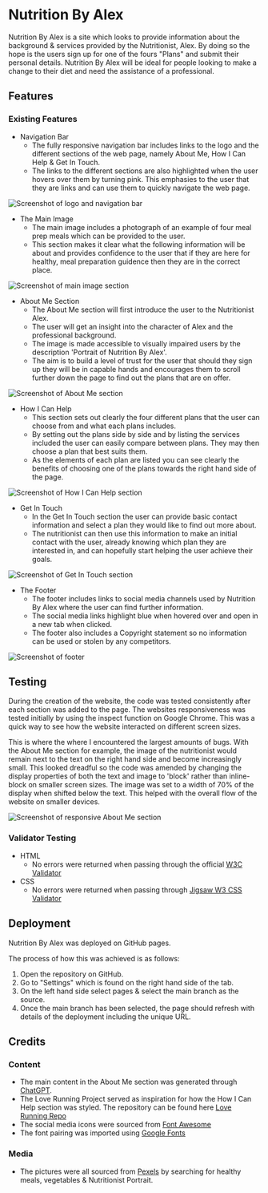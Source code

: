 # **Nutrition By Alex**

Nutrition By Alex is a site which looks to provide information about the background & services provided by the Nutritionist, Alex. By doing so the hope is the users sign up for one of the fours "Plans" and submit their personal details. Nutrition By Alex will be ideal for people looking to make a change to their diet and need the assistance of a professional.

## **Features**

### **Existing Features**

* Navigation Bar
  * The fully responsive navigation bar includes links to the logo and the different sections of the web page, namely About Me, How I Can Help & Get In Touch.
  * The links to the different sections are also highlighted when the user hovers over them by turning pink. This emphasies to the user that they are links and can use them to quickly navigate the web page. 

![Screenshot of logo and navigation bar](https://user-images.githubusercontent.com/122832821/228657868-79079e86-7c76-4e04-becc-8a0cae5c36c4.jpeg)


* The Main Image
  * The main image includes a photograph of an example of four meal prep meals which can be provided to the user.
  * This section makes it clear what the following information will be about and provides confidence to the user that if they are here for healthy, meal preparation guidence then they are in the correct place.

![Screenshot of main image section](https://user-images.githubusercontent.com/122832821/228658227-04af280b-bbf4-4d64-b4b9-12158da28237.jpeg)


* About Me Section
  * The About Me section will first introduce the user to the Nutritionist Alex.
  * The user will get an insight into the character of Alex and the professional background.
  * The image is made accessible to visually impaired users by the description 'Portrait of Nutrition By Alex'.
  * The aim is to build a level of trust for the user that should they sign up they will be in capable hands and encourages them to scroll further down the page to find out the plans that are on offer. 

![Screenshot of About Me section](https://user-images.githubusercontent.com/122832821/228658357-61a7a8c9-fd88-4af7-9e2b-84c7052bbaf7.jpeg)

* How I Can Help 
  * This section sets out clearly the four different plans that the user can choose from and what each plans includes. 
  * By setting out the plans side by side and by listing the services included the user can easily compare between plans. They may then choose a plan that best suits them.
  * As the elements of each plan are listed you can see clearly the benefits of choosing one of the plans towards the right hand side of the page.

![Screenshot of How I Can Help section](https://user-images.githubusercontent.com/122832821/228660847-6cd43c9b-7e1e-4a8b-bfa8-efe7b2c2dfef.jpeg)


* Get In Touch
  * In the Get In Touch section the user can provide basic contact information and select a plan they would like to find out more about. 
  * The nutritionist can then use this information to make an initial contact with the user, already knowing which plan they are interested in, and can hopefully start helping the user achieve their goals.

![Screenshot of Get In Touch section](https://user-images.githubusercontent.com/122832821/228659189-2752f47c-1f19-44b0-b097-332464913268.jpeg)


* The Footer 
  * The footer includes links to social media channels used by Nutrition By Alex where the user can find further information. 
  * The social media links highlight blue when hovered over and open in a new tab when clicked.
  * The footer also includes a Copyright statement so no information can be used or stolen by any competitors.

![Screenshot of footer](https://user-images.githubusercontent.com/122832821/228659309-5eaa1923-7cc1-4d7b-8283-e8921b4bf008.jpeg)


## **Testing** 

During the creation of the website, the code was tested consistently after each section was added to the page. The websites responsiveness was tested initially by using the inspect function on Google Chrome. This was a quick way to see how the website interacted on different screen sizes. 

This is where the where I encountered the largest amounts of bugs. With the About Me section for example, the image of the nutritionist would remain next to the text on the right hand side and become increasingly small. This looked dreadful so the code was amended by changing the display properties of both the text and image to 'block' rather than inline-block on smaller screen sizes. The image was set to a width of 70% of the display when shifted below the text. This helped with the overall flow of the website on smaller devices. 

![Screenshot of responsive About Me section](https://user-images.githubusercontent.com/122832821/228661508-b1522d52-3ef3-4d0f-b828-af9c0d9acb66.jpeg)


### **Validator Testing**

* HTML
  * No errors were returned when passing through the official [W3C Validator](https://validator.w3.org/#validate_by_input+with_options)
* CSS
  * No errors were returned when passing through [Jigsaw W3 CSS Validator](https://jigsaw.w3.org/css-validator/#validate_by_input)

## **Deployment**

Nutrition By Alex was deployed on GitHub pages.

The process of how this was achieved is as follows:

1. Open the repository on GitHub.
2. Go to "Settings" which is found on the right hand side of the tab.
3. On the left hand side select pages & select the main branch as the source.
4. Once the main branch has been selected, the page should refresh with details of the deployment including the unique URL.

## **Credits**

### **Content**

* The main content in the About Me section was generated through [ChatGPT](https://chat.openai.com/chat).
* The Love Running Project served as inspiration for how the How I Can Help section was styled. The repository can be found here [Love Running Repo](https://github.com/AlexMaitland/love-running.git)
* The social media icons were sourced from [Font Awesome](https://fontawesome.com/)
* The font pairing was imported using [Google Fonts](https://fonts.google.com/)


### **Media** 

* The pictures were all sourced from [Pexels](pexels.com) by searching for healthy meals, vegetables & Nutritionist Portrait.
